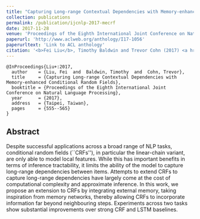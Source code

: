 ```yaml
---
title: "Capturing Long-range Contextual Dependencies with Memory-enhanced Conditional Random Fields"
collection: publications
permalink: /publication/ijcnlp-2017-mecrf
date: 2017-11-28
venue: 'Proceedings of the Eighth International Joint Conference on Natural Language Processing'
paperurl: 'http://www.aclweb.org/anthology/I17-1056'
paperurltext: 'Link to ACL anthology'
citation: '<b>Fei Liu</b>, Timothy Baldwin and Trevor Cohn (2017) <a href="http://liufly.github.io/files/papers/ijcnlp-2017.pdf"><u>Capturing Long-range Contextual Dependencies with Memory-enhanced Conditional Random Fields</u></a>. In <i>Proceedings of the Eighth International Joint Conference on Natural Language Processing</i>, Taipei, Taiwan, pp. 555-565.'
---
```


```
@InProceedings{Liu+:2017,
  author    = {Liu, Fei  and  Baldwin, Timothy  and  Cohn, Trevor},
  title     = {Capturing Long-range Contextual Dependencies with Memory-enhanced Conditional Random Fields},
  booktitle = {Proceedings of the Eighth International Joint Conference on Natural Language Processing},
  year      = {2017},
  address   = {Taipei, Taiwan},
  pages     = {555--565}
}
```

## Abstract
Despite successful applications across a broad range of NLP tasks, conditional random fields (``CRFs''), in particular the linear-chain variant, are only able to model local features. While this has important benefits in terms of inference tractability, it limits the ability of the model to capture long-range dependencies between items. Attempts to extend CRFs to capture long-range dependencies have largely come at the cost of computational complexity and approximate inference. In this work, we propose an extension to CRFs by integrating external memory, taking inspiration from memory networks, thereby allowing CRFs to incorporate information far beyond neighbouring steps. Experiments across two tasks show substantial improvements over strong CRF and LSTM baselines.